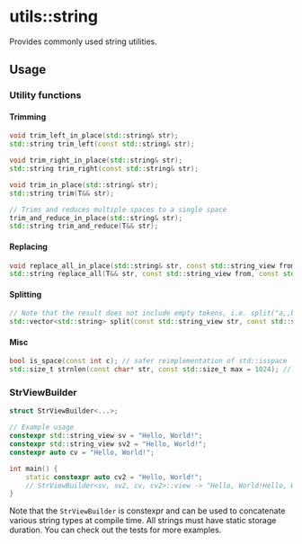 # utils::string

Provides commonly used string utilities.

## Usage

### Utility functions

#### Trimming
```c++
void trim_left_in_place(std::string& str);
std::string trim_left(const std::string& str);

void trim_right_in_place(std::string& str);
std::string trim_right(const std::string& str);

void trim_in_place(std::string& str);
std::string trim(T&& str);

// Trims and reduces multiple spaces to a single space
trim_and_reduce_in_place(std::string& str);
std::string trim_and_reduce(T&& str);
```

#### Replacing
```c++
void replace_all_in_place(std::string& str, const std::string_view from, const std::string_view to);
std::string replace_all(T&& str, const std::string_view from, const std::string_view to);
```

#### Splitting
```c++
// Note that the result does not include empty tokens, i.e. split("a,,b", ",") == {"a", "b"}
std::vector<std::string> split(const std::string_view str, const std::string_view delimiter);
```

#### Misc
```c++
bool is_space(const int c); // safer reimplementation of std::isspace
std::size_t strnlen(const char* str, const std::size_t max = 1024); // port of strnlen
```

### StrViewBuilder
```c++
struct StrViewBuilder<...>;

// Example usage
constexpr std::string_view sv = "Hello, World!";
constexpr std::string_view sv2 = "Hello, World!";
constexpr auto cv = "Hello, World!";

int main() {
    static constexpr auto cv2 = "Hello, World!";
    // StrViewBuilder<sv, sv2, cv, cv2>::view -> "Hello, World!Hello, World!Hello, World!Hello, World!"
}
```

Note that the `StrViewBuilder` is constexpr and can be used to concatenate
various string types at compile time. All strings must have static storage
duration. You can check out the tests for more examples.
